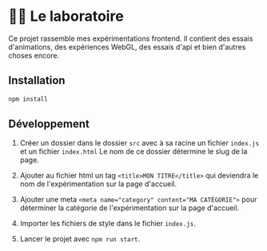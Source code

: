 # 🔬🧪 Le laboratoire

Ce projet rassemble mes expérimentations frontend. Il contient des essais d'animations, des expériences WebGL, des essais d'api et bien d'autres choses encore.

## Installation

```sh
npm install
```

## Développement

1. Créer un dossier dans le dossier `src` avec à sa racine un fichier `index.js` et un fichier `index.html` Le nom de ce dossier détermine le slug de la page.

2. Ajouter au fichier html un tag `<title>MON TITRE</title>` qui deviendra le nom de l'expérimentation sur la page d'accueil.

3. Ajouter une meta `<meta name="category" content="MA CATÉGORIE">` pour déterminer la catégorie de l'expérimentation sur la page d'accueil.

4. Importer les fichiers de style dans le fichier `index.js`.

5. Lancer le projet avec `npm run start`.
